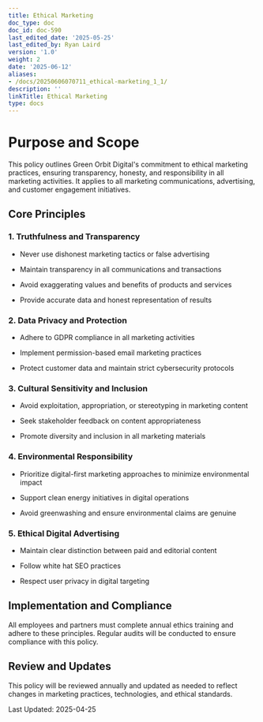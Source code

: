 ```yaml
---
title: Ethical Marketing
doc_type: doc
doc_id: doc-590
last_edited_date: '2025-05-25'
last_edited_by: Ryan Laird
version: '1.0'
weight: 2
date: '2025-06-12'
aliases:
- /docs/20250606070711_ethical-marketing_1_1/
description: ''
linkTitle: Ethical Marketing
type: docs
---
```


# Purpose and Scope

This policy outlines Green Orbit Digital's commitment to ethical marketing practices, ensuring transparency, honesty, and responsibility in all marketing activities. It applies to all marketing communications, advertising, and customer engagement initiatives.

## Core Principles

### 1. Truthfulness and Transparency

- Never use dishonest marketing tactics or false advertising

- Maintain transparency in all communications and transactions

- Avoid exaggerating values and benefits of products and services

- Provide accurate data and honest representation of results

### 2. Data Privacy and Protection

- Adhere to GDPR compliance in all marketing activities

- Implement permission-based email marketing practices

- Protect customer data and maintain strict cybersecurity protocols

### 3. Cultural Sensitivity and Inclusion

- Avoid exploitation, appropriation, or stereotyping in marketing content

- Seek stakeholder feedback on content appropriateness

- Promote diversity and inclusion in all marketing materials

### 4. Environmental Responsibility

- Prioritize digital-first marketing approaches to minimize environmental impact

- Support clean energy initiatives in digital operations

- Avoid greenwashing and ensure environmental claims are genuine

### 5. Ethical Digital Advertising

- Maintain clear distinction between paid and editorial content

- Follow white hat SEO practices

- Respect user privacy in digital targeting

## Implementation and Compliance

All employees and partners must complete annual ethics training and adhere to these principles. Regular audits will be conducted to ensure compliance with this policy.

## Review and Updates

This policy will be reviewed annually and updated as needed to reflect changes in marketing practices, technologies, and ethical standards.

Last Updated: 2025-04-25
